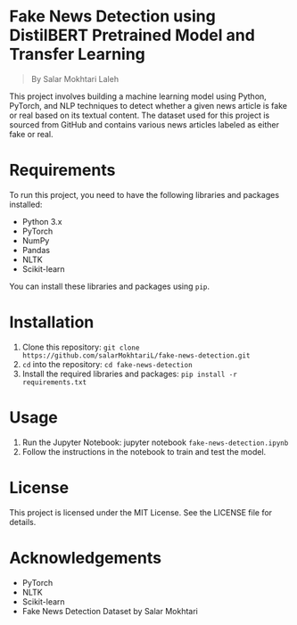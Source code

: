 # Fake News Detection using DistilBERT Pretrained Model and Transfer Learning
> By Salar Mokhtari Laleh

This project involves building a machine learning model using Python, PyTorch, and NLP techniques to detect whether a given news article is fake or real based on its textual content. The dataset used for this project is sourced from GitHub and contains various news articles labeled as either fake or real.

# Requirements
To run this project, you need to have the following libraries and packages installed:

* Python 3.x
* PyTorch
* NumPy
* Pandas
* NLTK
* Scikit-learn

You can install these libraries and packages using `pip`.

# Installation
1. Clone this repository: `git clone https://github.com/salarMokhtariL/fake-news-detection.git`
2. `cd` into the repository: `cd fake-news-detection`
3. Install the required libraries and packages: `pip install -r requirements.txt`
# Usage

1. Run the Jupyter Notebook: jupyter notebook `fake-news-detection.ipynb`
2. Follow the instructions in the notebook to train and test the model.
# License
This project is licensed under the MIT License. See the LICENSE file for details.

# Acknowledgements
* PyTorch
* NLTK
* Scikit-learn
* Fake News Detection Dataset by Salar Mokhtari
